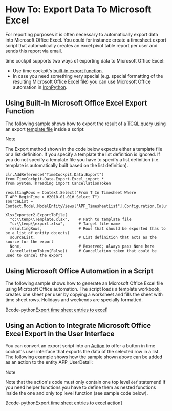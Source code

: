 # How To: Export Data To Microsoft Excel

For reporting purposes it is often necessary to automatically export data into Microsoft Office Excel. You could for instance create a timesheet export script that automatically creates an excel pivot table report per user and sends this report via email.

time cockpit supports two ways of exporting data to Microsoft Office Excel:

- Use time cockpit's [built-in export function](data-exchange/excel-export.md).
- In case you need something very special (e.g. special formatting of the resulting Microsoft Office Excel file) you can use Microsoft Office automation in [IronPython](http://ironpython.net/).

## Using Built-In Microsoft Office Excel Export Function

The following sample shows how to export the result of a [TCQL query](../tcql/overview.md) using an export [template file]((data-exchange/excel-export.md)) inside a script:

> [!NOTE]
The Export method shown in the code below expects either a template file or a list definition. If you specify a template the list definition is ignored. If you do not specify a template file you have to specify a list definition (i.e. template is automatically built based on the list definition).

```
clr.AddReference("TimeCockpit.Data.Export")
from TimeCockpit.Data.Export.Excel import *
from System.Threading import CancellationToken

resultingRows = Context.Select("From T In Timesheet Where T.APP_BeginTime > #2010-01-01# Select T")
sourceList = Context.Model.ModelEntityViews["APP_TimesheetList"].Configuration.Columns

XlsxExporter2.ExportToFile(
  "c:\\temp\\Template.xlsx",    # Path to template file  
  "c:\\temp\\export.xlsx",      # Target file name
  resultingRows,                # Rows that should be exported (has to be a list of entity objects)
  sourceList,                   # List definition that acts as the source for the export
  None,                         # Reserved; always pass None here
  CancellationToken(False))     # Cancellation token that could be used to cancel the export
```

## Using Microsoft Office Automation in a Script

The following sample shows how to generate an Microsoft Office Excel file using Microsoft Office automation. The script loads a template workbook, creates one sheet per user by copying a worksheet and fills the sheet with time sheet rows. Holidays and weekends are specially formatted.

[!code-python[Export time sheet entries to excel](code/export-time-sheet-entries-per-user-to-excel.py)]

## Using an Action to Integrate Microsoft Office Excel Export in the User Interface

You can convert an export script into an [Action](xref:TimeCockpit.Data.DataModel.Actions.ModelAction) to offer a button in time cockpit's user interface that exports the data of the selected row in a list. The following example shows how the sample shown above can be added as an action to the entity APP_UserDetail:

> [!NOTE]
Note that the action's code must only contain one top level `def` statement! If you need helper functions you have to define them as nested functions inside the one and only top level function (see sample code below).

[!code-python[Export time sheet entries to excel action](code/export-time-sheet-entries-per-user-to-excel-action.py)]